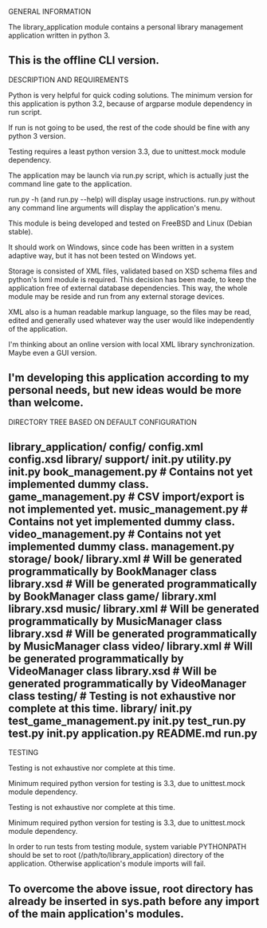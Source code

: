GENERAL INFORMATION

The library_application module contains a personal library management application
written in python 3.

This is the offline CLI version.
--------------------------------------------------------------------------------

DESCRIPTION AND REQUIREMENTS

Python is very helpful for quick coding solutions.
The minimum version for this application is python 3.2, because of argparse module
dependency in run script.

If run is not going to be used, the rest of the code should be fine with any python
3 version.

Testing requires a least python version 3.3, due to unittest.mock module dependency.

The application may be launch via run.py script, which is actually just the command
line gate to the application.

run.py -h (and run.py --help) will display usage instructions.
run.py without any command line arguments will display the application's menu.

This module is being developed and tested on FreeBSD and Linux (Debian stable).

It should work on Windows, since code has been written in a system adaptive way,
but it has not been tested on Windows yet.

Storage is consisted of XML files, validated based on XSD schema files and python's
lxml module is required. This decision has been made, to keep the application free
of external database dependencies. This way, the whole module may be reside and run
from any external storage devices.

XML also is a human readable markup language, so the files may be read, edited
and generally used whatever way the user would like independently of the application.

I'm thinking about an online version with local XML library synchronization. Maybe
even a GUI version.

I'm developing this application according to my personal needs, but new ideas would
be more than welcome.
--------------------------------------------------------------------------------

DIRECTORY TREE BASED ON DEFAULT CONFIGURATION

library_application/
        config/
                config.xml
                config.xsd
        library/
                support/
                        __init__.py
                        utility.py
                __init__.py
                book_management.py    # Contains not yet implemented dummy class.
                game_management.py    # CSV import/export is not implemented yet.
                music_management.py   # Contains not yet implemented dummy class.
                video_management.py   # Contains not yet implemented dummy class.
                management.py
        storage/
                book/
                        library.xml   # Will be generated programmatically by BookManager class
                        library.xsd   # Will be generated programmatically by BookManager class
                game/
                        library.xml
                        library.xsd
                music/
                        library.xml   # Will be generated programmatically by MusicManager class
                        library.xsd   # Will be generated programmatically by MusicManager class
                video/
                        library.xml   # Will be generated programmatically by VideoManager class
                        library.xsd   # Will be generated programmatically by VideoManager class
        testing/                      # Testing is not exhaustive nor complete at this time.
                library/
                        __init__.py
                        test_game_management.py
                __init__.py
                test_run.py
                test.py
        __init__.py
        application.py
        README.md
        run.py
--------------------------------------------------------------------------------

TESTING

Testing is not exhaustive nor complete at this time.

Minimum required python version for testing is 3.3, due to unittest.mock module
dependency.

Testing is not exhaustive nor complete at this time.

Minimum required python version for testing is 3.3, due to unittest.mock module
dependency.

In order to run tests from testing module, system variable PYTHONPATH should be
set to root (/path/to/library_application) directory of the application.
Otherwise application's module imports will fail.

To overcome the above issue, root directory has already be inserted in sys.path
before any import of the main application's modules.
--------------------------------------------------------------------------------
